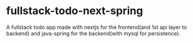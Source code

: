 # fullstack-todo-next-spring
A fullstack todo app made with nextjs for the frontend(and 1st api layer to backend) and java-spring for the backend(with mysql for persistence).
